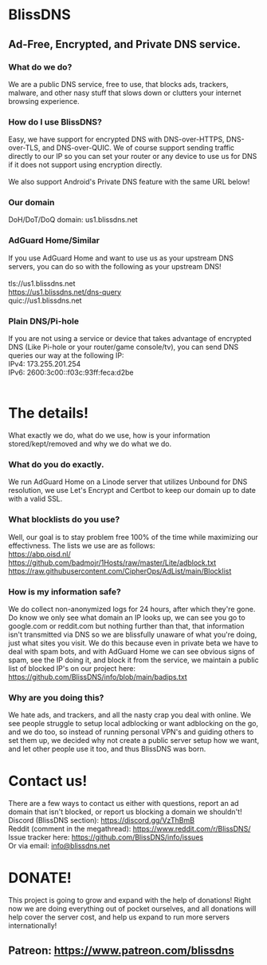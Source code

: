 # BlissDNS <br>
## Ad-Free, Encrypted, and Private DNS service. <br>
### What do we do? <br>
We are a public DNS service, free to use, that blocks ads, trackers, malware, and other nasy stuff that slows down or clutters your internet browsing experience. <br>
### How do I use BlissDNS? <br>
Easy, we have support for encrypted DNS with DNS-over-HTTPS, DNS-over-TLS, and DNS-over-QUIC. We of course support sending traffic directly to our IP so you can set your router or any device to use us for DNS if it does not support using encryption directly. <br><br>
We also support Android's Private DNS feature with the same URL below! <br>
### Our domain
DoH/DoT/DoQ domain: us1.blissdns.net <br>
### AdGuard Home/Similar
If you use AdGuard Home and want to use us as your upstream DNS servers, you can do so with the following as your upstream DNS! <br><br>
tls://us1.blissdns.net <br>
https://us1.blissdns.net/dns-query <br>
quic://us1.blissdns.net <br>
### Plain DNS/Pi-hole
If you are not using a service or device that takes advantage of encrypted DNS (Like Pi-hole or your router/game console/tv), you can send DNS queries our way at the following IP: <br>
IPv4: 173.255.201.254 <br>
IPv6: 2600:3c00::f03c:93ff:feca:d2be <br>
<br>
# The details!
What exactly we do, what do we use, how is your information stored/kept/removed and why we do what we do.
### What do you do exactly.
We run AdGuard Home on a Linode server that utilizes Unbound for DNS resolution, we use Let's Encrypt and Certbot to keep our domain up to date with a valid SSL. <br>
### What blocklists do you use?
Well, our goal is to stay problem free 100% of the time while maximizing our effectivness. The lists we use are as follows: <br>
https://abp.oisd.nl/ <br>
https://github.com/badmojr/1Hosts/raw/master/Lite/adblock.txt <br>
https://raw.githubusercontent.com/CipherOps/AdList/main/Blocklist <br>
### How is my information safe?
We do collect non-anonymized logs for 24 hours, after which they're gone. Do know we only see what domain an IP looks up, we can see you go to google.com or reddit.com but nothing further than that, that information isn't transmitted via DNS so we are blissfully unaware of what you're doing, just what sites you visit. We do this because even in private beta we have to deal with spam bots, and with AdGuard Home we can see obvious signs of spam, see the IP doing it, and block it from the service, we maintain a public list of blocked IP's on our project here: https://github.com/BlissDNS/info/blob/main/badips.txt 
### Why are you doing this?
We hate ads, and trackers, and all the nasty crap you deal with online. We see people struggle to setup local adblocking or want adblocking on the go, and we do too, so instead of running personal VPN's and guiding others to set them up, we decided why not create a public server setup how we want, and let other people use it too, and thus BlissDNS was born.
# Contact us!
There are a few ways to contact us either with questions, report an ad domain that isn't blocked, or report us blocking a domain we shouldn't! <br>
Discord (BlissDNS section): https://discord.gg/VzThBmB <br>
Reddit (comment in the megathread): https://www.reddit.com/r/BlissDNS/ <br>
Issue tracker here: https://github.com/BlissDNS/info/issues <br>
Or via email: info@blissdns.net
# DONATE!
This project is going to grow and expand with the help of donations! Right now we are doing everything out of pocket ourselves, and all donations will help cover the server cost, and help us expand to run more servers internationally!
## Patreon: https://www.patreon.com/blissdns

